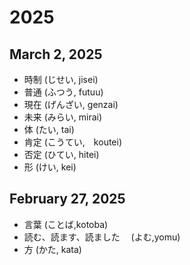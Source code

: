 # 2025
## March 2, 2025
* 時制 (じせい, jisei)
* 普通 (ふつう, futuu)
* 現在 (げんざい, genzai)
* 未来 (みらい, mirai)
* 体 (たい, tai)
* 肯定 (こうてい,　koutei)
* 否定 (ひてい, hitei)
* 形 (けい, kei)
## February 27, 2025
* 言葉 (ことば,kotoba)  
* 読む、読ます、読ました　  (よむ,yomu)
* 方 (かた, kata)
